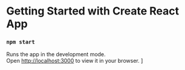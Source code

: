 # Getting Started with Create React App

### `npm start`

Runs the app in the development mode.\
Open [http://localhost:3000](http://localhost:3000) to view it in your browser.
]
 
